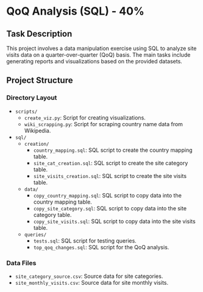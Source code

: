 
# QoQ Analysis (SQL) - 40%

## Task Description
This project involves a data manipulation exercise using SQL to analyze site visits data on a quarter-over-quarter (QoQ) basis. The main tasks include generating reports and visualizations based on the provided datasets.

## Project Structure

### Directory Layout
- `scripts/`
  - `create_viz.py`: Script for creating visualizations.
  - `wiki_scrapping.py`: Script for scraping country name data from Wikipedia.
- `sql/`
  - `creation/`
    - `country_mapping.sql`: SQL script to create the country mapping table.
    - `site_cat_creation.sql`: SQL script to create the site category table.
    - `site_visits_creation.sql`: SQL script to create the site visits table.
  - `data/`
    - `copy_country_mapping.sql`: SQL script to copy data into the country mapping table.
    - `copy_site_category.sql`: SQL script to copy data into the site category table.
    - `copy_site_visits.sql`: SQL script to copy data into the site visits table.
  - `queries/`
    - `tests.sql`: SQL script for testing queries.
    - `top_qoq_changes.sql`: SQL script for the QoQ analysis.

### Data Files
- `site_category_source.csv`: Source data for site categories.
- `site_monthly_visits.csv`: Source data for site monthly visits.